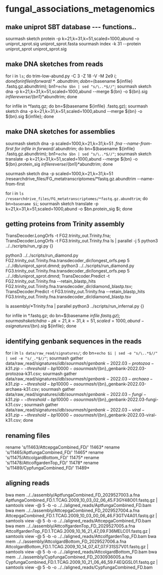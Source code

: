 # fungal_associations_metagenomics


## make uniprot SBT database --- functions.. 
sourmash sketch protein -p k=21,k=31,k=51,scaled=1000,abund -o uniprot_sprot.sig uniprot_sprot.fasta 
sourmash index -k 31 --protein uniprot_sprot uniprot_sprot.sig




## make DNA sketches from reads
for i in `ls`; do trim-low-abund.py -C 3 -Z 18 -V -M 2e9 $i; done
for infile in forward/*.abundtrim; do bn=$(basename ${infile} .fastq.gz.abundtrim); bn1=`echo $bn | sed "s/\..*$//"`; sourmash sketch dna -p k=21,k=31,k=51,scaled=1000,abund --merge ${bn} -o ${bn}.sig ${infile} reverse/${bn1}*abundtrim; done


for infile in *fastq.gz; do bn=$(basename ${infile} .fastq.gz); sourmash sketch dna -p k=21,k=31,k=51,scaled=1000,abund --merge ${bn} -o ${bn}.sig ${infile}; done


## make DNA sketches for assemblies
sourmash sketch dna -p scaled=1000,k=21,k=31,k=51 *.fna --name-from-first
for infile in forward/*.abundtrim; do bn=$(basename ${infile} .fastq.gz.abundtrim); bn1=`echo $bn | sed "s/\..*$//"`; sourmash sketch translate -p k=21,k=31,k=51,scaled=1000,abund --merge ${bn} -o ${bn}.protein_sig ${infile} reverse/${bn1}*abundtrim; done

sourmash sketch dna -p scaled=1000,k=21,k=31,k=51 /researchdrive_files/FG_metatranscriptomes/*fastq.gz.abundtrim --name-from-first

for i in `ls /researchdrive_files/FG_metatranscriptomes/*fastq.gz.abundtrim`; do bn=`basename $i`; sourmash sketch translate -p k=21,k=31,k=51,scaled=1000,abund -o $bn.protein_sig $i; done

## getting proteins from Trinity assembly
TransDecoder.LongOrfs -t FG2.trinity_out.Trinity.fna; TransDecoder.LongOrfs -t FG3.trinity_out.Trinity.fna
ls | parallel -j 5 python3 ../../scripts/run_rgi.py {}

python3 ../../scripts/run_diamond.py FG2.trinity_out.Trinity.fna.transdecoder_dir/longest_orfs.pep 5 ../../db/uniprot_sprot.dmnd; python3 ../../scripts/run_diamond.py FG3.trinity_out.Trinity.fna.transdecoder_dir/longest_orfs.pep 5 ../../db/uniprot_sprot.dmnd;
TransDecoder.Predict -t FG2.trinity_out.Trinity.fna --retain_blastp_hits FG2.trinity_out.Trinity.fna.transdecoder_dir/diamond_blastp.tsv; TransDecoder.Predict -t FG3.trinity_out.Trinity.fna --retain_blastp_hits FG3.trinity_out.Trinity.fna.transdecoder_dir/diamond_blastp.tsv

ls assembly/*Trinity.fna | parallel python3 ../scripts/run_infernal.py {}

for infile in *.fastq.gz; do bn=$(basename ${infile} .fastq.gz); sourmash sketch dna -p k=21,k=31,k=51,scaled=1000,abund -o signatures/${bn}.sig ${infile}; done

## identifying genbank sequences in the reads

for i in `ls data/raw_read/signatures/`; do bn=`echo $i | sed -e "s/\..*$//" | sed -e "s/_.*$//"`; sourmash gather data/raw_read/signatures/$i db/sourmash/genbank-2022.03-protozoa-k31.zip --threshold-bp 10000 -o sourmash/${bn}_genbank-2022.03-protozoa-k31.csv; sourmash gather data/raw_read/signatures/$i db/sourmash/genbank-2022.03-archaea-k31.zip --threshold-bp 10000 -o sourmash/${bn}_genbank-2022.03-archaea-k31.csv; sourmash gather data/raw_read/signatures/$i db/sourmash/genbank-2022.03-fungi-k31.zip --threshold-bp 10000 -o sourmash/${bn}_genbank-2022.03-fungi-k31.csv ; sourmash gather data/raw_read/signatures/$i db/sourmash/genbank-2022.03-viral-k31.zip --threshold-bp 10000 -o sourmash/${bn}_genbank-2022.03-viral-k31.csv; done


## renaming files

rename 's/11463/AttcepgaCombined_FD/' 11463*
rename 's/11465/AptfungaCombined_FD/' 11465*
rename 's/11475/AttcolgardBottom_FD/' 11475*
rename 's/11478/AttcolfgardenTop_FD/' 11478*
rename 's/11489/CypfungaCombined_FD/' 11489*

## aligning reads
bwa mem ../../assembly/AptfungaCombined_FD_2029527003.a.fna AptfungaCombined_FD.1.TCAG.2009_10_03_02_06_45.F3GY48O01.fastq.gz | samtools view -@ 5 -b -o ../../aligned_reads/AptfungaCombined_FD.bam
bwa mem ../../assembly/AttcepgaCombined_FD_2029527004.a.fna  AttcepgaCombined_FD.1.TCAG.2009_10_03_00_06_46.F3GTV4A01.fastq.gz | samtools view -@ 5 -b -o ../../aligned_reads/AttcepgaCombined_FD.bam
bwa mem ../../assembly/AttcolfgardenTop_FD_2029527005.a.fna  AttcolfgardenTop_FD.1.TCAG.2009_10_16_21_47_09.F36MELC01.fastq.gz | samtools view -@ 5 -b -o ../../aligned_reads/AttcolfgardenTop_FD.bam
bwa mem ../../assembly/AttcolgardBottom_FD_2029527006.a.fna AttcolgardBottom_FD.1.TCAG.2009_10_14_07_47_07.F31SS7V01.fastq.gz | samtools view -@ 5 -b -o ../../aligned_reads/AttcolgardBottom_FD.bam
bwa mem ../../assembly/CypfungaCombined_FD_2030936005.a.fna CypfungaCombined_FD.1.TCAG.2009_10_21_06_46_59.F4EQGSL01.fastq.gz | samtools view -@ 5 -b -o ../../aligned_reads/CypfungaCombined_FD.bam



